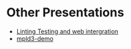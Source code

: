 # Other Presentations
- [Linting Testing and web intergration](https://github.com/jason-neal/PC_Testing_and_CI)
- [mpld3-demo](https://github.com/DanielAndreasen/mpld3-demo)
